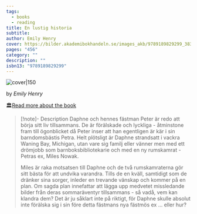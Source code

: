 ```yaml
---
tags:
  - books
  - reading
title: En lustig historia
subtitle: 
author: Emily Henry
cover: https://bilder.akademibokhandeln.se/images_akb/9789189829299_383/en-lustig-historia
pages: "456"
category: ""
description: ""
isbn13: "9789189829299"
---
```



![cover|150](https://bilder.akademibokhandeln.se/images_akb/9789189829299_383/en-lustig-historia)

by *Emily Henry*

🏛️[Read more about the book](https://www.google.com/search?tbo=p&tbm=bks&q=isbn:9789189829299&num=10)

> [!note]- Description
> Daphne och hennes fästman Peter är redo att börja sitt liv tillsammans. De är förälskade och lyckliga - åtminstone fram till ögonblicket då Peter inser att han egentligen är kär i sin barndomsbästis Petra. Helt plötsligt är Daphne strandsatt i vackra Waning Bay, Michigan, utan vare sig familj eller vänner men med ett drömjobb som barnboksbibliotekarie och med en ny rumskamrat - Petras ex, Miles Nowak.  
> 
> Miles är raka motsatsen till Daphne och de två rumskamraterna gör sitt bästa för att undvika varandra. Tills de en kväll, samtidigt som de dränker sina sorger, inleder en trevande vänskap och kommer på en plan. Om sagda plan innefattar att lägga upp medvetet missledande bilder från deras sommaräventyr tillsammans - så vadå, vem kan klandra dem? Det är ju såklart inte på riktigt, för Daphne skulle absolut inte förälska sig i sin före detta fästmans nya fästmös ex ... eller hur?